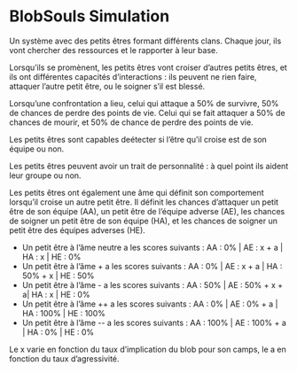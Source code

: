 # BlobSouls Simulation

Un système avec des petits êtres formant différents clans. Chaque jour, ils vont chercher des ressources et le rapporter à leur base.

Lorsqu’ils se promènent, les petits êtres vont croiser d’autres petits êtres, et ils ont différentes capacités d’interactions : ils peuvent ne rien faire, attaquer l’autre petit être, ou le soigner s’il est blessé.

Lorsqu’une confrontation a lieu, celui qui attaque a 50% de survivre, 50% de chances de perdre des points de vie. Celui qui se fait attaquer a 50% de chances de mourir, et 50% de chance de perdre des points de vie.

Les petits êtres sont capables deétecter si l’être qu’il croise est de son équipe ou non.

Les petits êtres peuvent avoir un trait de personnalité : à quel point ils aident leur groupe ou non.

Les petits êtres ont également une âme qui définit son comportement lorsqu’il croise un autre petit être. Il définit les chances d’attaquer un petit être de son équipe (AA), un petit être de l’équipe adverse (AE), les chances de soigner un petit être de son équipe (HA), et les chances de soigner un petit être des équipes adverses (HE).

- Un petit être à l’âme neutre a les scores suivants :
AA : 0% | AE : x + a | HA : x | HE : 0%
- Un petit être à l’âme + a les scores suivants :
AA : 0% | AE : x + a | HA : 50% + x | HE : 50%
- Un petit être à l’âme - a les scores suivants :
AA : 50% | AE : 50% + x + a| HA : x | HE : 0%
- Un petit être à l’âme ++ a les scores suivants :
AA : 0% | AE : 0% + a | HA : 100% | HE : 100%
- Un petit être à l’âme -- a les scores suivants :
AA : 100% | AE : 100% + a | HA : 0% | HE : 0%

Le x varie en fonction du taux d’implication du blob pour son camps, le a en fonction du taux d’agressivité.



